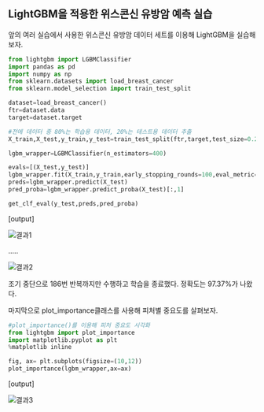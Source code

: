 ## LightGBM을 적용한 위스콘신 유방암 예측 실습

앞의 여러 실습에서 사용한 위스콘신 유방암 데이터 세트를 이용해 LightGBM을 실습해보자.

```python
from lightgbm import LGBMClassifier
import pandas as pd
import numpy as np
from sklearn.datasets import load_breast_cancer
from sklearn.model_selection import train_test_split

dataset=load_breast_cancer()
ftr=dataset.data
target=dataset.target

#전에 데이터 중 80%는 학습용 데이터, 20%는 테스트용 데이터 추출
X_train,X_test,y_train,y_test=train_test_split(ftr,target,test_size=0.2,random_state=0)

lgbm_wrapper=LGBMClassifier(n_estimators=400)

evals=[(X_test,y_test)]
lgbm_wrapper.fit(X_train,y_train,early_stopping_rounds=100,eval_metric='logloss',eval_set=evals, verbose=True)
preds=lgbm_wrapper.predict(X_test)
pred_proba=lgbm_wrapper.predict_proba(X_test)[:,1]

get_clf_eval(y_test,preds,pred_proba)
```

[output]

![결과1](https://s3.us-west-2.amazonaws.com/secure.notion-static.com/8a1c973d-41ea-4365-8f8b-d69b63a46ca3/Untitled.png?X-Amz-Algorithm=AWS4-HMAC-SHA256&X-Amz-Credential=AKIAT73L2G45O3KS52Y5%2F20210608%2Fus-west-2%2Fs3%2Faws4_request&X-Amz-Date=20210608T151912Z&X-Amz-Expires=86400&X-Amz-Signature=6a9d2fbafc35e08875237eb1a4a2c119d41121d9a6d87002cc2111a2a213e5d7&X-Amz-SignedHeaders=host&response-content-disposition=filename%20%3D%22Untitled.png%22)

.....

![결과2](https://s3.us-west-2.amazonaws.com/secure.notion-static.com/fadf7c30-bf96-4ba3-bade-f02c8aa2b16f/Untitled.png?X-Amz-Algorithm=AWS4-HMAC-SHA256&X-Amz-Credential=AKIAT73L2G45O3KS52Y5%2F20210608%2Fus-west-2%2Fs3%2Faws4_request&X-Amz-Date=20210608T151953Z&X-Amz-Expires=86400&X-Amz-Signature=5b0d127c12bd70609b26b86e234c4ce1b5e8d4dc990dd3d850f118cc9d9d3ecb&X-Amz-SignedHeaders=host&response-content-disposition=filename%20%3D%22Untitled.png%22)

조기 중단으로 186번 반복까지만 수행하고 학습을 종료했다. 정확도는 97.37%가 나왔다.

마지막으로 plot_importance클래스를 사용해 피처별 중요도를 살펴보자.

```python
#plot_importance()를 이용해 피처 중요도 시각화
from lightgbm import plot_importance
import matplotlib.pyplot as plt
%matplotlib inline

fig, ax= plt.subplots(figsize=(10,12))
plot_importance(lgbm_wrapper,ax=ax)
```

[output]

![결과3](https://s3.us-west-2.amazonaws.com/secure.notion-static.com/7dde6f9f-8b36-40b3-879d-b07a44c7e4ed/Untitled.png?X-Amz-Algorithm=AWS4-HMAC-SHA256&X-Amz-Credential=AKIAT73L2G45O3KS52Y5%2F20210608%2Fus-west-2%2Fs3%2Faws4_request&X-Amz-Date=20210608T152023Z&X-Amz-Expires=86400&X-Amz-Signature=906553796b90de7aad9655c344971273ac0e3b057d7d1b7d51cb849c5fc9e4cf&X-Amz-SignedHeaders=host&response-content-disposition=filename%20%3D%22Untitled.png%22)
